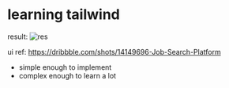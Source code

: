 # learning tailwind

result:
![res](https://user-images.githubusercontent.com/32459751/119243488-e6b5da00-bb99-11eb-9211-f6af6b676509.png)

ui ref: https://dribbble.com/shots/14149696-Job-Search-Platform
- simple enough to implement
- complex enough to learn a lot
